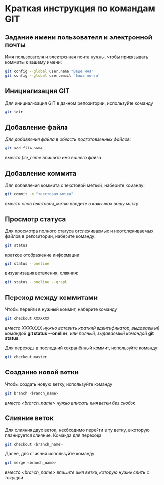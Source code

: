 # Краткая инструкция по командам GIT

## Задание имени пользователя и электронной почты
Имя пользователя и электронная почта нужны, чтобы привязывать коммиты к вашему имени:
```sh
git config --global user.name "Ваше Имя"
git config --global user.email "Ваша почта"
```

## Инициализация GIT
Для инициализация GIT в данном репозитории, используйте команду
```sh
git init
```
## Добавление файла 

*Для добавления файла в область подготовленных файлов:*
```sh
git add file_name
```
*вместо file_name впишите имя вашего файла*

## Добавление коммита

Для добавления коммита с текстовой меткой, наберите команду:
```sh
git commit -m "текстовая_метка"
```
*вместо слов текстовая_метка введите в кавычках вашу метку*

## Просмотр статуса

Для просмотра полного статуса отслеживаемых и неотcлеживаемых файлов в репозитории, наберите команду:
```sh
git status
```
краткое отображение информации:
```sh
git status --oneline
```

визуализация ветвления, слияния:
```sh
git status --oneline --graph
```

## Переход между коммитами

Чтобы перейти в нужный коммит, наберите команду 
```sh
git checkout XXXXXXX
```
*вместо ХХХХХХХ нужно вставить краткий идентификатор, выдаваемый командой* **git status --oneline**, *или полный, выдаваемый командой* **git status**.

Для перехода в последний сохранённый коммит, используйте команду:
```sh
git checkout master
```
## Создание новой ветки

Чтобы создать новую ветку, используйте команду

```sh
git branch <branch_name>
```
*вместо <branch_name> нужно вписать имя ветки без скобок*

## Слияние веток

Для слияния двух веток, необходимо перейти в ту ветку, в которую планируется слияние. Команда для перехода 
```sh
git checkout <branch_name>
```
Далее, для слияния используйте команду
```sh
git merge <branch_name>
```
*вместо <branch_name> впишите имя ветки, которую нужно слить с текущей*